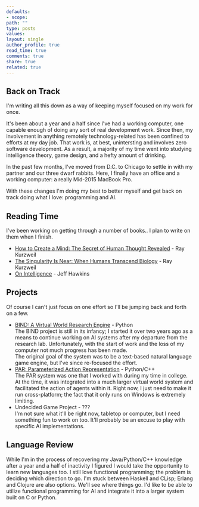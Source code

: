 ```yaml
---
defaults:
- scope:
path: ""
type: posts
values:
layout: single
author_profile: true
read_time: true
comments: true
share: true
related: true
---
```


## Back on Track
I'm writing all this down as a way of keeping myself focused on my work for once.

It's been about a year and a half since I've had a working computer, one capable enough of doing any sort of real development work. Since then, my involvement in anything remotely technology-related has been confined to efforts at my day job. That work is, at best, unintersting and involves zero software development. As a result, a majority of my time went into studying intelligence theory, game design, and a hefty amount of drinking.

In the past few months, I've moved from D.C. to Chicago to settle in with my partner and our three dwarf rabbits. Here, I finally have an office and a working computer: a really Mid-2015 MacBook Pro.

With these changes I'm doing my best to better myself and get back on track doing what I love: programming and AI.

## Reading Time
I've been working on getting through a number of books.. I plan to write on them when I finish.

* [How to Create a Mind: The Secret of Human Thought Revealed](https://www.amazon.com/How-Create-Mind-Thought-Revealed/dp/1491518839) - Ray Kurzweil 
* [The Singularity Is Near: When Humans Transcend Biology](https://www.amazon.com/Singularity-Near-Humans-Transcend-Biology/dp/0143037889?ie=UTF8&*Version*=1&*entries*=0) -  Ray Kurzweil 
* [On Intelligence](https://www.amazon.com/Intelligence-Jeff-Hawkins/dp/0805078533) - Jeff Hawkins 

## Projects
Of course I can't just focus on one effort so I'll be jumping back and forth on a few.

* [BIND: A Virtual World Research Engine](https://github.com/Bunne/Bind) - Python  
The BIND project is still in its infancy; I started it over two years ago as a means to continue working on AI systems after my departure from the research lab. Unfortunately, with the start of work and the loss of my computer not much progress has been made.  
The original goal of the system was to be a text-based natural language game engine, but I've since re-focused the effort.
* [PAR: Parameterized Action Representation](https://github.com/Bunne/PAR) - Python/C++  
The PAR system was one that I worked with during my time in college. At the time, it was integrated into a much larger virtual world system and facilitated the action of agents within it. Right now, I just need to make it run cross-platform; the fact that it only runs on Windows is extremely limiting.
* Undecided Game Project - ???  
I'm not sure what it'll be right now, tabletop or computer, but I need something fun to work on too. It'll probably be an excuse to play with specific AI implementations.

## Language Review
While I'm in the process of recovering my Java/Python/C++ knowledge after a year and a half of inactivity I figured I would take the opportunity to learn new languages too. I still love functional programming; the problem is deciding which direction to go. I'm stuck between Haskell and CLisp; Erlang and Clojure are also options. We'll see where things go. I'd like to be able to utilize functional programming for AI and integrate it into a larger system built on C or Python.
